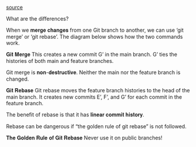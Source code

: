 [source](https://www.linkedin.com/posts/alexxubyte_systemdesign-coding-interviewtips-activity-7157413314149453824-l1FV?utm_source=share&utm_medium=member_desktop)

What are the differences? 
 
When we 𝐦𝐞𝐫𝐠𝐞 𝐜𝐡𝐚𝐧𝐠𝐞𝐬 from one Git branch to another, we can use ‘git merge’ or ‘git rebase’. The diagram below shows how the two commands work. 
 
𝐆𝐢𝐭 𝐌𝐞𝐫𝐠𝐞 
This creates a new commit G’ in the main branch. G’ ties the histories of both main and feature branches. 
 
Git merge is 𝐧𝐨𝐧-𝐝𝐞𝐬𝐭𝐫𝐮𝐜𝐭𝐢𝐯𝐞. Neither the main nor the feature branch is changed. 
 
𝐆𝐢𝐭 𝐑𝐞𝐛𝐚𝐬𝐞 
Git rebase moves the feature branch histories to the head of the main branch. It creates new commits E’, F’, and G’ for each commit in the feature branch. 
 
The benefit of rebase is that it has 𝐥𝐢𝐧𝐞𝐚𝐫 𝐜𝐨𝐦𝐦𝐢𝐭 𝐡𝐢𝐬𝐭𝐨𝐫𝐲. 
 
Rebase can be dangerous if “the golden rule of git rebase” is not followed. 
 
𝐓𝐡𝐞 𝐆𝐨𝐥𝐝𝐞𝐧 𝐑𝐮𝐥𝐞 𝐨𝐟 𝐆𝐢𝐭 𝐑𝐞𝐛𝐚𝐬𝐞 
Never use it on public branches! 
